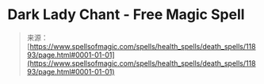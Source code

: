 <!--yml
category: 未分类
date: 2024-06-12 18:49:19
-->

# Dark Lady Chant - Free Magic Spell

> 来源：[https://www.spellsofmagic.com/spells/health_spells/death_spells/11893/page.html#0001-01-01](https://www.spellsofmagic.com/spells/health_spells/death_spells/11893/page.html#0001-01-01)